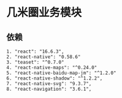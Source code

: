 <!--
 * @Descripttion: 
 * @version: 
 * @Author: liujinyuan
 * @Date: 2019-08-26 16:48:01
 * @LastEditors: xieruizhi
 * @LastEditTime: 2019-09-25 10:39:00
 -->
# 几米圈业务模块

## 依赖
```
1. "react": "16.6.3",
2. "react-native": "0.58.6"
3. "teaset": "^0.7.0"
4. "react-native-maps": "^0.24.0"
5. "react-native-baidu-map-jm": "^1.2.0"
6. "react-native-shadow": "^1.2.2",
7. "react-native-svg": "9.3.7",
8. "react-navigation": "3.6.1",
```